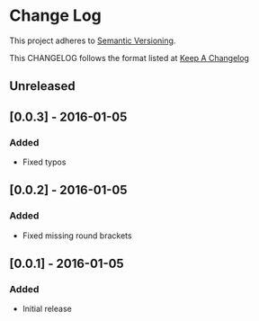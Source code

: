 # Change Log
This project adheres to [Semantic Versioning](http://semver.org/).

This CHANGELOG follows the format listed at [Keep A Changelog](http://keepachangelog.com/)

## Unreleased

## [0.0.3] - 2016-01-05
### Added
- Fixed typos

## [0.0.2] - 2016-01-05
### Added
- Fixed missing round brackets

## [0.0.1] - 2016-01-05
### Added
- Initial release
